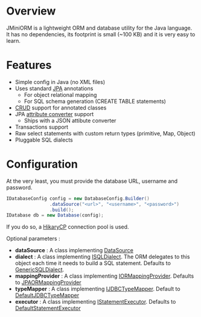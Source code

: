 # Overview
JMiniORM is a lightweight ORM and database utility for the Java language. It has no dependencies, its footprint is small (~100 KB) and it is very easy to learn.

# Features
* Simple config in Java (no XML files)
* Uses standard [JPA](https://en.wikipedia.org/wiki/Java_Persistence_API) annotations
    * For object relational mapping
    * For SQL schema generation (CREATE TABLE statements)
* [CRUD](https://en.wikipedia.org/wiki/Create,_read,_update_and_delete) support for annotated classes
* JPA [attribute converter](https://docs.oracle.com/javaee/7/api/javax/persistence/AttributeConverter.html) support
    * Ships with a JSON attibute converter    
* Transactions support
* Raw select statements with custom return types (primitive, Map, Object)
* Pluggable SQL dialects

# Configuration
At the very least, you must provide the database URL, username and password.

``` java
IDatabaseConfig config = new DatabaseConfig.Builder()
                .dataSource("<url>", "<username>", "<password>")
                .build();
IDatabase db = new Database(config);
```

If you do so, a [HikaryCP](https://brettwooldridge.github.io/HikariCP/) connection pool is used. 

Optional parameters :

* **dataSource** : A class implementing [DataSource](https://docs.oracle.com/javase/7/docs/api/javax/sql/DataSource.html)
* **dialect** : A class implementing [ISQLDialect](org/jminiorm/dialect/ISQLDialect.java). The ORM delegates to this object each time it needs to build a SQL statement. Defaults to [GenericSQLDialect](org/jminiorm/dialect/GenericSQLDialect.java).
* **mappingProvider** : A class implementing [IORMappingProvider](org/jminiorm/mapping/provider/IORMappingProvider.java). Defaults to [JPAORMappingProvider](org/jminiorm/mapping/provider/JPAORMappingProvider.java)
* **typeMapper** : A class implementing [IJDBCTypeMapper](org/jminiorm/mapping/type/IJDBCTypeMapper.java). Default to [DefaultJDBCTypeMapper](org/jminiorm/mapping/type/DefaultJDBCTypeMapper.java)
* **executor** : A class implementing [IStatementExecutor](org/jminiorm/executor/IStatementExecutor.java). Defaults to [DefaultStatementExecutor](org/jminiorm/executor/DefaultStatementExecutor.java)
